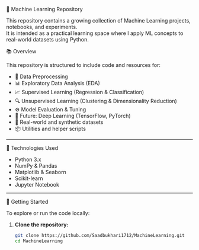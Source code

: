 🧠 Machine Learning Repository

This repository contains a growing collection of Machine Learning projects, notebooks, and experiments.  
It is intended as a practical learning space where I apply ML concepts to real-world datasets using Python.



📚 Overview

This repository is structured to include code and resources for:

- 🔄 Data Preprocessing
- 📊 Exploratory Data Analysis (EDA)
- 📈 Supervised Learning (Regression & Classification)
- 🔍 Unsupervised Learning (Clustering & Dimensionality Reduction)
- ⚙️ Model Evaluation & Tuning
- 🤖 Future: Deep Learning (TensorFlow, PyTorch)
- 📁 Real-world and synthetic datasets
- 📦 Utilities and helper scripts


---

🔧 Technologies Used

- Python 3.x
- NumPy & Pandas
- Matplotlib & Seaborn
- Scikit-learn
- Jupyter Notebook

---

🚀 Getting Started

To explore or run the code locally:

1. **Clone the repository:**
   ```bash
   git clone https://github.com/Saadbukhari1712/MachineLearning.git
   cd MachineLearning
